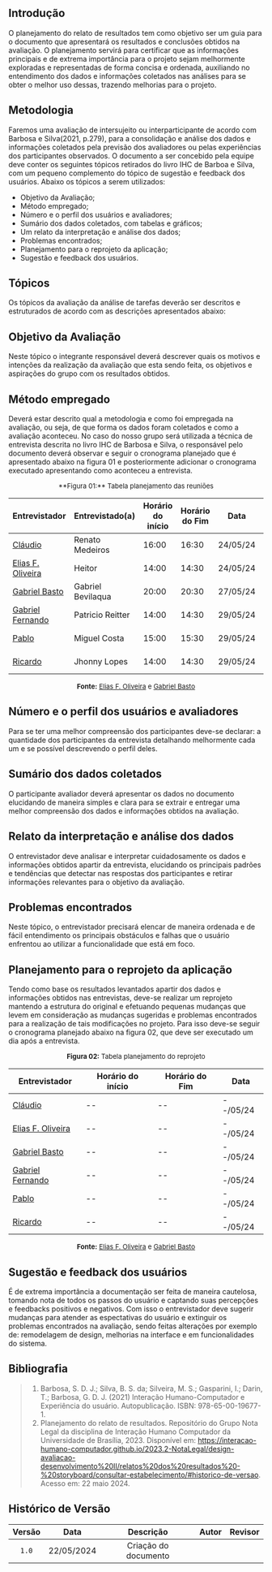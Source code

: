 ## Introdução

O planejamento do relato de resultados tem como objetivo ser um guia para o documento que apresentará os resultados e conclusões obtidos na avaliação. O planejamento servirá para certificar que as informações principais e de extrema importância para o projeto sejam melhormente exploradas e representadas de forma concisa e ordenada, auxiliando no entendimento dos dados e informações coletados nas análises para se obter o melhor uso dessas, trazendo melhorias para o projeto.

## Metodologia

Faremos uma avaliação de intersujeito ou interparticipante de acordo com Barbosa e Silva(2021, p.279), para a consolidação e análise dos dados e informações coletados pela previsão dos avaliadores ou pelas experiências dos participantes observados. O documento a ser concebido pela equipe deve conter os seguintes tópicos retirados do livro IHC de Barboa e Silva, com um pequeno complemento do tópico de sugestão e feedback dos usuários. Abaixo os tópicos a serem utilizados:

* Objetivo da Avaliação;
* Método empregado;
* Número e o perfil dos usuários e avaliadores;
* Sumário dos dados coletados, com tabelas e gráficos;
* Um relato da interpretação e análise dos dados;
* Problemas encontrados;
* Planejamento para o reprojeto da aplicação;
* Sugestão e feedback dos usuários.


## Tópicos

Os tópicos da avaliação da análise de tarefas deverão ser descritos e estruturados de acordo com as descrições apresentados abaixo:


## Objetivo da Avaliação

Neste tópico o integrante responsável deverá descrever quais os motivos e intenções da realização da avaliação que esta sendo feita, os objetivos e aspirações do grupo com os resultados obtidos.

## Método empregado

Deverá estar descrito qual a metodologia e como foi empregada na avaliação, ou seja, de que forma os dados foram coletados e como a avaliação aconteceu. No caso do nosso grupo será utilizada a técnica de entrevista descrita no livro IHC de Barbosa e Silva, o responsável pelo documento deverá observar e seguir o cronograma planejado que é apresentado abaixo na figura 01 e posteriormente adicionar o cronograma executado apresentando como aconteceu a entrevista.

<center>
<font size="2"><p style="text-align: center">**Figura 01:** Tabela planejamento das reuniões</p></font>

| **Entrevistador** |**Entrevistado(a)**|**Horário do início**|**Horário do Fim**|**Data**|**Local**|
|--|--|--|--|--|--|
|[Cláudio][ClaudioGH]|Renato Medeiros|16:00|16:30|24/05/24|A definir|
|[Elias F. Oliveira][EliasGH]|Heitor|14:00|14:30|24/05/24|A definir|
|[Gabriel Basto][GabrielbGH]|Gabriel Bevilaqua|20:00|20:30|27/05/24|A definir|
|[Gabriel Fernando][GabrielfGH]|Patricio Reitter|14:00|14:30|29/05/24|A definir|
|[Pablo][PabloGH]|Miguel Costa|15:00|15:30|29/05/24|A definir|
|[Ricardo][RicardoGH]|Jhonny Lopes|14:00|14:30|29/05/24|A definir|

<font size="2"><p style="text-align: center">**Fonte:** [Elias F. Oliveira][EliasGH] e [Gabriel Basto][GabrielbGH] </p></font>
</center>

## Número e o perfil dos usuários e avaliadores

Para se ter uma melhor compreensão dos participantes deve-se declarar: a quantidade dos participantes da entrevista detalhando melhormente cada um e se possível descrevendo o perfil deles.

## Sumário dos dados coletados

O participante avaliador deverá apresentar os dados no documento elucidando de maneira simples e clara para se extrair e entregar uma melhor compreensão dos dados e informações obtidos na avaliação.

## Relato da interpretação e análise dos dados

O entrevistador deve analisar e interpretar cuidadosamente os dados e informações obtidos apartir da entrevista, elucidando os principais padrões e tendências que detectar nas respostas dos participantes e retirar informações relevantes para o objetivo da avaliação.

## Problemas encontrados

Neste tópico, o entrevistador precisará elencar de maneira ordenada e de fácil entendimento os principais obstáculos e falhas que o usuário enfrentou ao utilizar a funcionalidade que está em foco.

## Planejamento para o reprojeto da aplicação

Tendo como base os resultados levantados apartir dos dados e informações obtidos nas entrevistas, deve-se realizar um reprojeto mantendo a estrutura do original e efetuando pequenas mudanças que levem em consideração as mudanças sugeridas e problemas encontrados para a realização de tais modificações no projeto. Para isso deve-se seguir o cronograma planejado abaixo na figura 02, que deve ser executado um dia após a entrevista.

<center>

<font size="2"><p style="text-align: center">**Figura 02:** Tabela planejamento do reprojeto</p></font>

| **Entrevistador** |**Horário do início**|**Horário do Fim**|**Data**|
|--|--|--|--|
|[Cláudio][ClaudioGH]|--|--|--/05/24|
|[Elias F. Oliveira][EliasGH]|--|--|--/05/24|
|[Gabriel Basto][GabrielbGH]|--|--|--/05/24|
|[Gabriel Fernando][GabrielfGH]|--|--|--/05/24|
|[Pablo][PabloGH]|--|--|--/05/24|
|[Ricardo][RicardoGH]|--|--|--/05/24|

<font size="2"><p style="text-align: center">**Fonte:** [Elias F. Oliveira][EliasGH] e [Gabriel Basto][GabrielbGH] </p></font>
</center>


## Sugestão e feedback dos usuários

É de extrema importância a documentação ser feita de maneira cautelosa, tomando nota de todos os passos do usuário e captando suas percepções e feedbacks positivos e negativos. Com isso o entrevistador deve sugerir mudanças para atender as espectativas do usuário e extinguir os problemas encontrados na avaliação, sendo feitas alterações por exemplo de: remodelagem de design, melhorias na interface e em funcionalidades do sistema.


## Bibliografia

> 1. Barbosa, S. D. J.; Silva, B. S. da; Silveira, M. S.; Gasparini, I.; Darin, T.; Barbosa, G. D. J. (2021) Interação Humano-Computador e Experiência do usuário. Autopublicação. ISBN: 978-65-00-19677-1. 
> 2. Planejamento do relato de resultados. Repositório do Grupo Nota Legal da disciplina de Interação Humano Computador da Universidade de Brasília, 2023. Disponível em: <https://interacao-humano-computador.github.io/2023.2-NotaLegal/design-avaliacao-desenvolvimento%20II/relatos%20dos%20resultados%20-%20storyboard/consultar-estabelecimento/#historico-de-versao>. Acesso em: 22 maio 2024.

## Histórico de Versão

| Versão | Data | Descrição | Autor | Revisor
|:-:|:-:|:-:|:-:|:-:|
|`1.0`| 22/05/2024 | Criação do documento|   |  |

[GabrielfGH]: https://github.com/MMcLovin
[GabrielbGH]: https://github.com/https://github.com/Bertolazi
[ClaudioGH]: https://github.com/claudiohsc
[EliasGH]: https://www.github.com/EliasOliver21
[PabloGH]: https://github.com/pabloheika
[RicardoGH]: https://www.github.com/avmricardo
